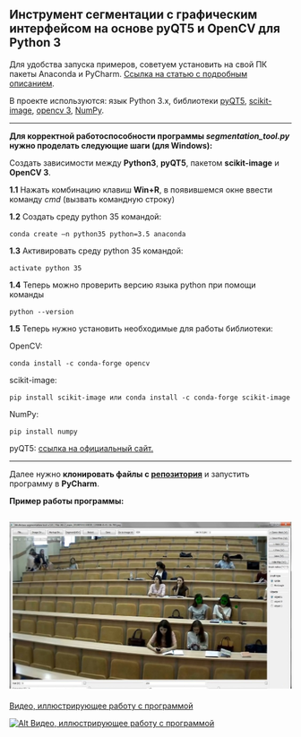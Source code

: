 ## Инструмент сегментации с графическим интерфейсом на основе pyQT5 и OpenCV для Python 3

Для удобства запуска примеров, советуем установить на свой ПК пакеты Anaconda и PyCharm.
[Ссылка на статью с подробным описанием](https://devpractice.ru/python-lesson-1-install/).

В проекте используются: язык Python 3.х, библиотеки [pyQT5](https://pythonworld.ru/gui/pyqt5-firstprograms.html), [scikit-image](http://scikit-image.org), [opencv 3](https://opencv.org/opencv-3-0.html), [NumPy](https://pypi.org/project/numpy/).

--------------------------------------

**Для корректной работоспособности программы _segmentation_tool.py_ нужно проделать следующие шаги (для Windows):**

Создать зависимости между **Python3**, **pyQT5**, пакетом **scikit-image** и **OpenCV 3**.

**1.1** Нажать комбинацию клавиш **Win+R**, в появившемся окне ввести команду _cmd_ (вызвать командную строку)

**1.2** Создать среду python 35 командой:  

	conda create –n python35 python=3.5 anaconda
    
**1.3** Активировать среду python 35 командой:

	activate python 35

**1.4** Теперь можно проверить версию языка python при помощи команды 

	python --version

**1.5** Теперь нужно установить необходимые для работы библиотеки:

OpenCV:

	conda install -c conda-forge opencv

scikit-image:

	pip install scikit-image или conda install -c conda-forge scikit-image

NumPy:

	pip install numpy

pyQT5: [ссылка на официальный сайт.](https://riverbankcomputing.com/software/pyqt/download5)

------------------------------------------------------------------------

Далее нужно **клонировать файлы с [репозитория](https://github.com/yuddim/multi_class_segmentation_tool)** и запустить программу в **PyCharm**. 

**Пример работы программы:**

![alt text](1.jpg)
----------------------------------
[Видео, иллюстрирующее работу с программой](https://www.youtube.com/watch?v=bjM5I21gQFw)

[![Alt Видео, иллюстрирующее работу с программой](https://i9.ytimg.com/vi/bjM5I21gQFw/mq3.jpg?sqp=CNjB4toF&rs=AOn4CLAl9VX6nNk0mjbAnuoHcSOHTqQbFw)](https://www.youtube.com/watch?v=bjM5I21gQFw)
